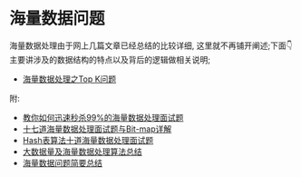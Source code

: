 # 海量数据问题

海量数据处理由于网上几篇文章已经总结的比较详细, 这里就不再铺开阐述;下面👇主要讲涉及的数据结构的特点以及背后的逻辑做相关说明;



* [海量数据处理之Top K问题](https://blog.csdn.net/suibianshen2012/article/details/52003082)


附:
* [教你如何迅速秒杀99%的海量数据处理面试题](https://www.cnblogs.com/v-July-v/archive/2012/03/22/2413055.html)
* [十七道海量数据处理面试题与Bit-map详解](https://blog.csdn.net/v_JULY_v/article/details/6685962)
* [Hash表算法十道海量数据处理面试题](https://www.cnblogs.com/jackchen-Net/p/8111817.html)
* [大数据量及海量数据处理算法总结](https://blog.csdn.net/Master_Z/article/details/83968754)
* [海量数据问题简要总结](https://blog.csdn.net/SCUTJAY/article/details/105230282)
